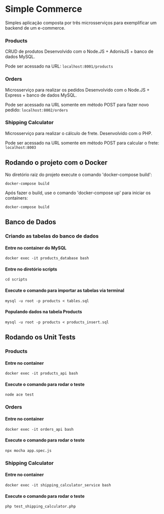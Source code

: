 # Simple Commerce 

Simples aplicação composta por três microsserviços para exemplificar um backend de um e-commerce. 

### Products 
CRUD de produtos
Desenvolvido com o Node.JS + AdonisJS + banco de dados MySQL.

Pode ser acessado na URL:
``localhost:8001/products``

### Orders 
Microsserviço para realizar os pedidos 
Desenvolvido com o Node.JS + Express + banco de dados MySQL.

Pode ser acessado na URL somente em método POST para fazer novo pedido:
``localhost:8002/orders``

### Shipping Calculator 
Microsserviço para realizar o cálculo de frete. 
Desenvolvido com o PHP. 
 
Pode ser acessado na URL somente em método POST para calcular o frete: 
``localhost:8003``

## Rodando o projeto com o Docker 

No diretório raiz do projeto execute o comando 'docker-compose build': 

``docker-compose build``

Após fazer o build, use o comando 'docker-compose up' para iniciar os containers:

``docker-compose build`` 

## Banco de Dados

### Criando as tabelas do banco de dados 
#### Entre no container do MySQL 
``docker exec -it products_database bash`` 

#### Entre no diretório scripts 
``cd scripts`` 

#### Execute o comando para importar as tabelas via terminal 
``mysql -u root -p products < tables.sql`` 

#### Populando dados na tabela Products 
``mysql -u root -p products < products_insert.sql`` 


## Rodando os Unit Tests 

### Products 
#### Entre no container 
``docker exec -it products_api bash`` 

#### Execute o comando para rodar o teste 
``node ace test``

### Orders 
#### Entre no container 
``docker exec -it orders_api bash`` 

#### Execute o comando para rodar o teste 
``npx mocha app.spec.js`` 

### Shipping Calculator 
#### Entre no container 
``docker exec -it shipping_calculator_service bash`` 

#### Execute o comando para rodar o teste 
``php test_shipping_calculator.php``
